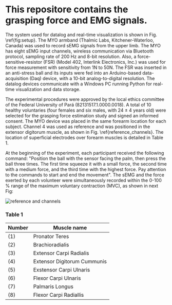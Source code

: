 # This repositore contains the grasping force and EMG signals.

The system used for datalog and real-time visualization is shown in Fig. \ref{fig:setup}.
The MYO armband (Thalmic Labs, Kitchener-Waterloo, Canada) was used to record sEMG signals from the upper limb. The MYO has eight sEMG input channels, wireless communication via Bluetooth protocol, sampling rate of 200 Hz and 8-bit resolution. Also, a force-sensitive-resistor (FSR) (Model 402, Interlink Electronics, Inc.) was used for force measurement with sensitivity from 1N to 50N. The FSR was inserted in an anti-stress ball and its inputs were fed into an Arduino-based data-acquisition (Daq) device, with a 10-bit analog-to-digital resolution. The datalog devices communicate with a Windows PC running Python for real-time visualization and data storage.

The experimental procedures were approved by the local ethics committee of the Federal University of Pará (82131517.1.0000.0018). A total of 10 healthy voluntaries (four females and six males, with 24 $\pm$ 4 years old) were selected for the grasping force estimation study and signed an informed consent. The MYO device was placed in the same forearm location for each subject. Channel 4 was used as reference and was positioned in the extensor digitorum muscle, as shown in Fig. \ref{reference_channels}. The location of superficial electrodes over forearm muscles is detailed in Table 1.

At the beginning of the experiment, each participant received the following command: "Position the ball with the sensor facing the palm, then press the ball three times. The first time squeeze it with a small force, the second time with a medium  force, and the third time with the highest force. Pay attention to the commands to start and end the movement". The sEMG and the force exerted by each volunteer were simultaneously recorded within the 0-100 \% range of the maximum voluntary contraction (MVC), as shown in next Fig:  

![reference and channels](https://user-images.githubusercontent.com/37050153/167536044-6dabd5c8-86b3-42bc-b121-1d4a454862e9.png)

### Table 1
Number | Muscle name 
--- | --- |
(1) | Pronator Teres | 
(2) | Brachioradialis | 
(3) | Extensor Carpi Radialis | 
(4) | Extensor Digitorum Cummunis | 
(5) | Exstensor Carpi Ulnaris | 
(6) | Flexor Carpi Ulnaris  | 
(7) | Palmaris Longus  | 
(8) | Flexor Carpi Radiallis  | 
